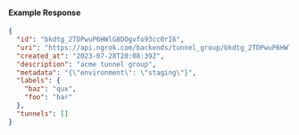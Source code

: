 <!-- Code generated for API Clients. DO NOT EDIT. -->
#### Example Response
```json
{
  "id": "bkdtg_2TDPwuP6HWlG8DOgvfo93cc0rI6",
  "uri": "https://api.ngrok.com/backends/tunnel_group/bkdtg_2TDPwuP6HWlG8DOgvfo93cc0rI6",
  "created_at": "2023-07-28T20:08:39Z",
  "description": "acme tunnel group",
  "metadata": "{\"environment\": \"staging\"}",
  "labels": {
    "baz": "qux",
    "foo": "bar"
  },
  "tunnels": []
}